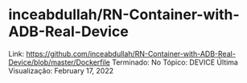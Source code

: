 # inceabdullah/RN-Container-with-ADB-Real-Device

Link: https://github.com/inceabdullah/RN-Container-with-ADB-Real-Device/blob/master/Dockerfile
Terminado: No
Tópico: DEVICE
Última Visualização: February 17, 2022